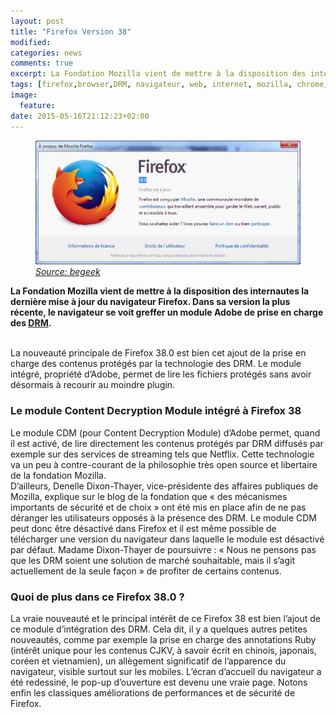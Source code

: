 ```yaml
---
layout: post
title: "Firefox Version 38"
modified:
categories: news
comments: true
excerpt: La Fondation Mozilla vient de mettre à la disposition des internautes la dernière mise à jour du navigateur Firefox. Dans sa version la plus récente, le navigateur se voit greffer un module Adobe de prise en charge des DRM.
tags: [firefox,browser,DRM, navigateur, web, internet, mozilla, chrome, google, intranet, extranet, safari, oracle, chromium, duckduckgo]
image:
  feature: 
date: 2015-05-16T21:12:23+02:00
---
```


<figure>
	<img src="../images/firefoxversion.jpg">
	<em><a href="http://www.begeek.fr/">Source: begeek</a></em>
</figure>

<strong>La Fondation Mozilla vient de mettre à la disposition des internautes la dernière mise à jour du navigateur Firefox. Dans sa version la plus récente, le navigateur se voit greffer un module Adobe de prise en charge des <a href="http://fr.wikipedia.org/wiki/Gestion_des_droits_num%C3%A9riques">DRM</a>.</strong>

<br>
La nouveauté principale de Firefox 38.0 est bien cet ajout de la prise en charge des contenus protégés par la technologie des DRM. Le module intégré, propriété d’Adobe, permet de lire les fichiers protégés sans avoir désormais à recourir au moindre plugin.

<h3>Le module Content Decryption Module intégré à Firefox 38</h3>

Le module CDM (pour Content Decryption Module) d’Adobe permet, quand il est activé, de lire directement les contenus protégés par DRM diffusés par exemple sur des services de streaming tels que Netflix. Cette technologie va un peu à contre-courant de la philosophie très open source et libertaire de la fondation Mozilla.<br>
D’ailleurs, Denelle Dixon-Thayer, vice-présidente des affaires publiques de Mozilla, explique sur le blog de la fondation que « des mécanismes importants de sécurité et de choix » ont été mis en place afin de ne pas déranger les utilisateurs opposés à la présence des DRM. Le module CDM peut donc être désactivé dans Firefox et il est même possible de télécharger une version du navigateur dans laquelle le module est désactivé par défaut. Madame Dixon-Thayer de poursuivre : « Nous ne pensons pas que les DRM soient une solution de marché souhaitable, mais il s’agit actuellement de la seule façon » de profiter de certains contenus.

<h3>Quoi de plus dans ce Firefox 38.0 ?</h3>

La vraie nouveauté et le principal intérêt de ce Firefox 38 est bien l’ajout de ce module d’intégration des DRM. Cela dit, il y a quelques autres petites nouveautés, comme par exemple la prise en charge des annotations Ruby (intérêt unique pour les contenus CJKV, à savoir écrit en chinois, japonais, coréen et vietnamien), un allègement significatif de l’apparence du navigateur, visible surtout sur les mobiles. L’écran d’accueil du navigateur a été redessiné, le pop-up d’ouverture est devenu une vraie page. Notons enfin les classiques améliorations de performances et de sécurité de Firefox.